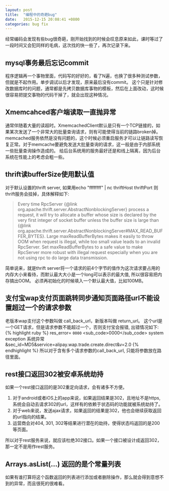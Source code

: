 ```yaml
---
layout: post
title:  "编程中的奇葩bug"
date:   2015-12-15 20:08:41 +0800
categories: bug fix
---
```

经常编码会发现有些bug很奇葩，刚开始找到的时候会叹息原来如此，课时等过了一段时间又会犯同样的毛病，这次找的快一些了，再次记录下来。

## mysql事务最后忘记commit
程序逻辑再一个事物里面，代码写的好好的，看了N遍，也换了很多种测试参数，但就是不起作用。单步调试以后才发现，原来最后没有commit。
这个只是针对修改数据库时的问题，通常都是先拷贝数据库事物的模板，然后在上面改动，这时候很容易把提交事物的代码干掉了，就会出现这种情况。

## Xmemcahced客户端读取一直抛异常
通常伴随着大量的读超时。XmemcachedClient默认是只有一个TCP链接的，如果某次发送了一个非常大的批量查询请求，则有可能使得当前的链路broken掉。
memcached服务依然是没有问题的，这个时候必须重启服务才可以让链路读写恢复正常。对于memcache要避免发送大批量查询的请求，这一般是由于内部系统一些批量查询操作造成的。
给后台系统用的服务最好还是和线上隔离，因为后台系统在性能上的考虑会粗一些。

## thrift读bufferSize使用默认值
对于默认设置的thrift server, 如果用echo "ffffffff" | nc thriftHost thriftPort
则thrift服务会挂掉，具体解释如下:

>  Every time RpcServer {@link org.apache.thrift.server.AbstractNonblockingServer} process a request, it will try to allocate a buffer whose size is declared by the very first integer of socket buffer unless the buffer size is large than {@link org.apache.thrift.server.AbstractNonblockingServer#MAX_READ_BUFFER_BYTES}.  Large maxReadBufferBytes makes it easily to throw OOM when request is illegal, while too small value leads to an invalid RpcServer.  Set maxReadBufferBytes to a safe value to make RpcServer more robust with illegal request especially when you are not using rpc to do large data transmission.

简单说来，就是thrift server将一个请求的前4个字节的值作为这次请求要占用的内存大小来看待，而默认最大大小是一个long可以表示的最大值, 所以很容易把内存搞出OOM。
必须再初始化的时候填入一个默认最大值，比如100MB。

## 支付宝wap支付页面跳转同步通知页面路径url不能设置超过一个的请求参数
老版本wap支付这个参数叫做 call_back_url，新版本叫做 return_url。
这个url是一个GET请求，但是请求参数不能超过一个，否则支付宝会报错, 出错情况如下:
{% highlight ruby %}
    res_error=<?xml version="1.0" encoding="utf-8"?>
    <err>
        <code>0000</code>
        <sub_code>0000</sub_code>
        <msg>system exception</msg>
        <detail>系统异常</detail>
    </err>&sec_id=MD5&service=alipay.wap.trade.create.direct&v=2.0
{% endhighlight %}
所以对于含有多个请求参数的call_back_url, 只能将参数放在路径里面。

## rest接口返回302被安卓系统劫持
如果一个rest接口返回的是302重定向请求，会有诸多不方便。

1. 对于android或者iOS上的app来说，如果返回结果是302，且地址不是https, 系统会自动去请求302的url，这样有的依赖于状态码的功能就被系统劫持了。
1. 对于web来说，发送ajax请求，如果返回的结果是302，他也会继续获取返回的url指向的结果。
1. 运营商会对404, 301, 302等结果进行潜在的劫持，使得状态吗返回的是200等页面。

所以对于rest服务来说，就应该杜绝302接口。如果一个接口被设计成返回302， 那一定不是用作rest服务。

## Arrays.asList(...) 返回的是个常量列表
如果有谁打算将这个函数返回的列表进行添加或者删除操作，那么就会得到意想不到的异常，而且很死的很难看。
